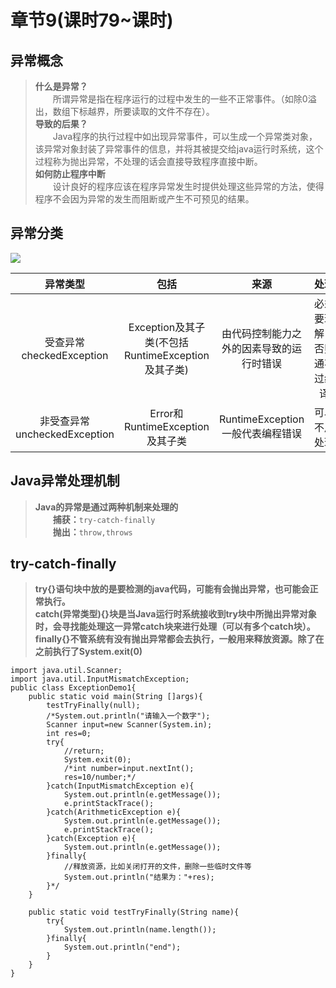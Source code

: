 # 章节9(课时79~课时)    
## 异常概念   
> **什么是异常？**   
> &ensp;&ensp;&ensp;&ensp;所谓异常是指在程序运行的过程中发生的一些不正常事件。（如除0溢出，数组下标越界，所要读取的文件不存在）。    
> **导致的后果？**    
> &ensp;&ensp;&ensp;&ensp;Java程序的执行过程中如出现异常事件，可以生成一个异常类对象，该异常对象封装了异常事件的信息，并将其被提交给java运行时系统，这个过程称为抛出异常，不处理的话会直接导致程序直接中断。   
> **如何防止程序中断**    
> &ensp;&ensp;&ensp;&ensp;设计良好的程序应该在程序异常发生时提供处理这些异常的方法，使得程序不会因为异常的发生而阻断或产生不可预见的结果。   
## 异常分类   
<img src="http://img.my.csdn.net/uploads/201211/27/1354020417_5176.jpg">  

|异常类型|包括|来源|处理|
|:-:|:-:|:-:|:-:|
|受查异常<br/>checkedException|Exception及其子类(不包括<br/>RuntimeException及其子类)|由代码控制能力之<br/>外的因素导致的运<br/>行时错误|必须要理解，否则<br/>通不过编译|
|非受查异常<br/>uncheckedException|Error和RuntimeException<br/>及其子类|RuntimeException<br/>一般代表编程错误|可以不用处理|
## Java异常处理机制    
> **Java的异常是通过两种机制来处理的**    
> &ensp;&ensp;&ensp;&ensp;**捕获：**`try-catch-finally`    
> &ensp;&ensp;&ensp;&ensp;**抛出：**`throw,throws`     
## try-catch-finally    
> **try{}语句块中放的是要检测的java代码，可能有会抛出异常，也可能会正常执行。**    
> **catch(异常类型){}块是当Java运行时系统接收到try块中所抛出异常对象时，会寻找能处理这一异常catch块来进行处理（可以有多个catch块）。**    
> **finally{}不管系统有没有抛出异常都会去执行，一般用来释放资源。除了在之前执行了System.exit(0)**    
```
import java.util.Scanner;
import java.util.InputMismatchException;
public class ExceptionDemo1{
    public static void main(String []args){
        testTryFinally(null);
        /*System.out.println("请输入一个数字");
        Scanner input=new Scanner(System.in);
        int res=0;
        try{
            //return;
            System.exit(0);
            /*int number=input.nextInt();
            res=10/number;*/
        }catch(InputMismatchException e){
            System.out.println(e.getMessage());
            e.printStackTrace();
        }catch(ArithmeticException e){
            System.out.println(e.getMessage());
            e.printStackTrace();
        }catch(Exception e){
            System.out.println(e.getMessage());
        }finally{
            //释放资源，比如关闭打开的文件，删除一些临时文件等
            System.out.println("结果为："+res);
        }*/
    }
    
    public static void testTryFinally(String name){
        try{
            System.out.println(name.length());
        }finally{
            System.out.println("end");
        }
    }
}
```

